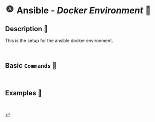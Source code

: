 # <img src="../../assets/img/ansible.png" width="30px"> **Ansible** - ***Docker Environment*** 🐳

## **Description** 👀

This is the setup for the ansible docker environment.

<br />

## **Basic** `Commands` 📝

<br />


## **Examples** 🧩

<br />

[↩️](../README.md)

